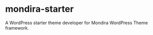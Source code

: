 mondira-starter
===============

A WordPress starter theme developer for Mondira WordPress Theme framework.
